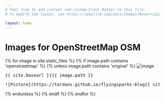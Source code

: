 ```yaml
---
# Feel free to add content and custom Front Matter to this file.
# To modify the layout, see https://jekyllrb.com/docs/themes/#overriding-theme-defaults

layout: home
---
```


# Images for OpenStreetMap OSM

{% for image in site.static_files %}
  {% if image.path contains 'openstreetmap' %}
  {% unless image.path contains 'original' %}
<img src="{{ site.baseurl }}{{ image.path }}" alt="image" />
<pre>{{ site.baseurl }}{{ image.path }}</pre>
<pre>![Picture](https://tordans.github.io/flyingsparks-blog{{ site.baseurl }}{{ image.path }})</pre>
  {% endunless %}
  {% endif %}
{% endfor %}
